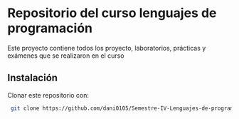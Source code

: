 
# Repositorio del curso lenguajes de programación 

Este proyecto contiene todos los proyecto, laboratorios, prácticas y exámenes que se realizaron en el curso

## Instalación

Clonar este repositorio con:

```bash
 git clone https://github.com/dani0105/Semestre-IV-Lenguajes-de-programacion.git
```

